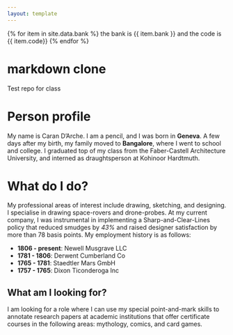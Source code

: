 ```yaml
---
layout: template
---
```


{% for item in site.data.bank %} the bank is {{ item.bank }} and the code is {{ item.code}} {% endfor %} 
# markdown clone
Test repo for class
# Person profile
My name is Caran D’Arche. I am a pencil, and I was born in **Geneva**. A few days after my birth, my family moved to **Bangalore**, where I went to school and college. I graduated top of my class from the Faber-Castell Architecture University, and interned as draughtsperson at Kohinoor Hardtmuth.
# What do I do?
My professional areas of interest include drawing, sketching, and designing. I specialise in drawing space-rovers and drone-probes.
At my current company, I was instrumental in implementing a Sharp-and-Clear-Lines policy that reduced smudges by *43%* and raised designer satisfaction by more than 78 basis points.
My employment history is as follows:
* **1806 - present**: Newell Musgrave LLC
* **1781 - 1806**: Derwent Cumberland Co
* **1765 - 1781**: Staedtler Mars GmbH
* **1757 - 1765**: Dixon Ticonderoga Inc
## What am I looking for?
I am looking for a role where I can use my special point-and-mark skills to annotate research papers at academic institutions that offer certificate courses in the following areas: mythology, comics, and card games.

